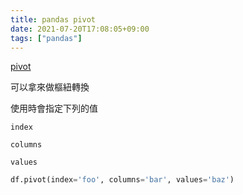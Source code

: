 ```yaml
---
title: pandas pivot
date: 2021-07-20T17:08:05+09:00
tags: ["pandas"]
---
```

[pivot](https://pandas.pydata.org/docs/reference/api/pandas.DataFrame.pivot.html)

可以拿來做樞紐轉換

使用時會指定下列的值

`index`

`columns`

`values`

```python
df.pivot(index='foo', columns='bar', values='baz')
```
